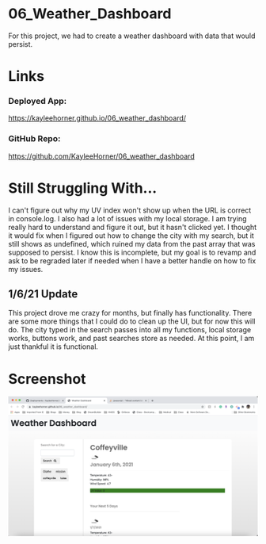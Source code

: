 # 06_Weather_Dashboard
For this project, we had to create a weather dashboard with data that would persist. 

# Links
### Deployed App:
https://kayleehorner.github.io/06_weather_dashboard/

### GitHub Repo:
https://github.com/KayleeHorner/06_weather_dashboard

# Still Struggling With...
I can't figure out why my UV index won't show up when the URL is correct in console.log. I also had a lot of issues with my local storage. I am trying really hard to understand and figure it out, but it hasn't clicked yet. I thought it would fix when I figured out how to change the city with my search, but it still shows as undefined, which ruined my data from the past array that was supposed to persist. I know this is incomplete, but my goal is to revamp and ask to be regraded later if needed when I have a better handle on how to fix my issues. 

## 1/6/21 Update
This project drove me crazy for months, but finally has functionality. There are some more things that I could do to clean up the UI, but for now this will do. The city typed in the search passes into all my functions, local storage works, buttons work, and past searches store as needed. At this point, I am just thankful it is functional.


# Screenshot
![](./Assets/dashboard_screenshot.png)


